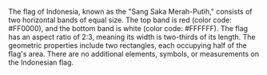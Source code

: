 The flag of Indonesia, known as the "Sang Saka Merah-Putih," consists of two horizontal bands of equal size. The top band is red (color code: #FF0000), and the bottom band is white (color code: #FFFFFF). The flag has an aspect ratio of 2:3, meaning its width is two-thirds of its length. The geometric properties include two rectangles, each occupying half of the flag's area. There are no additional elements, symbols, or measurements on the Indonesian flag.